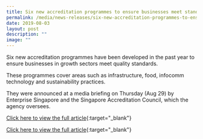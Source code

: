 ```yaml
---
title: Six new accreditation programmes to ensure businesses meet standards
permalink: /media/news-releases/six-new-accreditation-programmes-to-ensure-businesses-meet-standards/
date: 2019-08-03
layout: post
description: ""
image: ""
---
```

Six new accreditation programmes have been developed in the past year to ensure businesses in growth sectors meet quality standards.

These programmes cover areas such as infrastructure, food, infocomm technology and sustainability practices.

They were announced at a media briefing on Thursday (Aug 29) by Enterprise Singapore and the Singapore Accreditation Council, which the agency oversees.

[Click here to view the full article](https://www.straitstimes.com/business/six-new-accreditation-programmes-to-ensure-businesses-meet-standards){:target="_blank"}



[Click here to view the full article](/[https://www.straitstimes.com/business/six-new-accreditation-programmes-to-ensure-businesses-meet-standards){:target="_blank"}